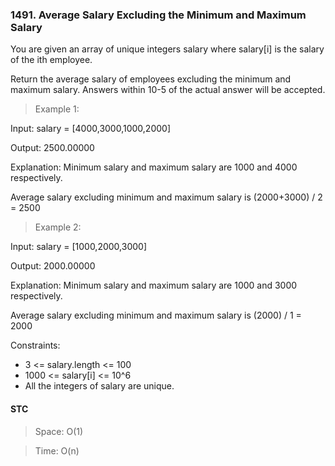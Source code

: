### 1491. Average Salary Excluding the Minimum and Maximum Salary

You are given an array of unique integers salary where salary[i] is the salary of the ith employee.

Return the average salary of employees excluding the minimum and maximum salary. Answers within 10-5 of the actual answer will be accepted.

> Example 1:

Input: salary = [4000,3000,1000,2000]

Output: 2500.00000

Explanation: Minimum salary and maximum salary are 1000 and 4000 respectively.

Average salary excluding minimum and maximum salary is (2000+3000) / 2 = 2500

> Example 2:

Input: salary = [1000,2000,3000]

Output: 2000.00000

Explanation: Minimum salary and maximum salary are 1000 and 3000 respectively.

Average salary excluding minimum and maximum salary is (2000) / 1 = 2000

Constraints:

- 3 <= salary.length <= 100
- 1000 <= salary[i] <= 10^6
- All the integers of salary are unique.

#### STC

> Space: O(1)

> Time: O(n)
